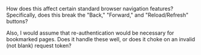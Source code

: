 How does this affect certain standard browser navigation features?
Specifically, does this break the "Back," "Forward," and
"Reload/Refresh" buttons?

Also, I would assume that re-authentication would be necessary for
bookmarked pages. Does it handle these well, or does it choke on an
invalid (not blank) request token?